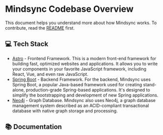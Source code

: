 # Mindsync Codebase Overview

This document helps you understand more about how Mindsync works. To contribute, read the [README](https://github.com/yacosta738/mindsync) first.

## 💻 Tech Stack

- [Astro](https://astro.build) - Frontend Framework. This is a modern front-end framework for building fast, optimized websites and applications. It allows you to write your components in your favorite JavaScript framework, including React, Vue, and even raw JavaScript.
- [Spring Boot](https://spring.io/projects/spring-boot) - Backend Framework. For the backend, Mindsync uses Spring Boot, a popular Java-based framework used for creating stand-alone, production-grade Spring-based applications. It's designed to simplify the bootstrapping and development of new Spring applications.
- [Neo4j](https://neo4j.com) - Graph Database. Mindsync also uses Neo4j, a graph database management system described as an ACID-compliant transactional database with native graph storage and processing.

## 📚 Documentation
